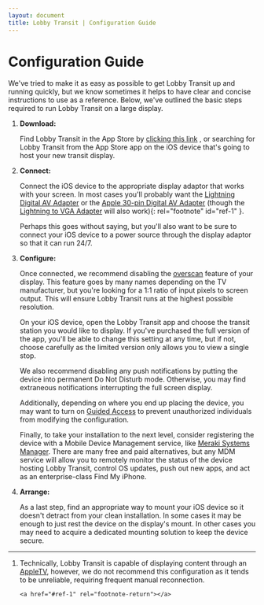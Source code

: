 ```yaml
---
layout: document
title: Lobby Transit | Configuration Guide
---
```


# Configuration Guide

We've tried to make it as easy as possible to get Lobby Transit up and running
quickly, but we know sometimes it helps to have clear and concise instructions
to use as a reference. Below, we've outlined the basic steps required to run
Lobby Transit on a large display.

1. **Download:**

   Find Lobby Transit in the App Store by
   [clicking this link](https://itunes.apple.com/us/app/lobby-transit/id909461821?mt=8)
   , or searching for Lobby Transit from the App Store app on the iOS device
   that's going to host your new transit display.

2. **Connect:**

   Connect the iOS device to the appropriate display adaptor that works with
   your screen. In most cases you'll probably want the
   [Lightning Digital AV Adapter](http://store.apple.com/us/product/MD826ZM/A/lightning-digital-av-adapter)
   or the
   [Apple 30-pin Digital AV Adapter](http://store.apple.com/us/product/MD098ZM/A/apple-digital-av-adapter)
   (though the
   [Lightning to VGA Adapter](http://store.apple.com/us/product/MD825ZM/A/lightning-to-vga-adapter)
   will also work)[](#fn-1){: rel="footnote" id="ref-1" }.

   Perhaps this goes without saying, but you'll also want to be sure to connect
   your iOS device to a power source through the display adaptor so that it can
   run 24/7.

3. **Configure:**

   Once connected, we recommend disabling the
   <a href="http://en.wikipedia.org/wiki/Overscan">overscan</a> feature of your
   display. This feature goes by many names depending on the TV manufacturer,
   but you're looking for a 1:1 ratio of input pixels to screen output. This
   will ensure Lobby Transit runs at the highest possible resolution.

   On your iOS device, open the Lobby Transit app and choose the transit
   station you would like to display. If you've purchased the full version of
   the app, you'll be able to change this setting at any time, but if not,
   choose carefully as the limited version only allows you to view a single
   stop.

   We also recommend disabling any push notifications by putting the device
   into permanent Do Not Disturb mode. Otherwise, you may find extraneous
   notifications interrupting the full screen display.

   Additionally, depending on where you end up placing the device, you may want
   to turn on
   <a href="http://support.apple.com/en-us/HT202612">Guided Access</a> to
   prevent unauthorized individuals from modifying the configuration.

   Finally, to take your installation to the next level, consider registering
   the device with a Mobile Device Management service, like
   <a href="https://meraki.cisco.com/products/systems-manager">Meraki Systems Manager</a>.
   There are many free and paid alternatives, but any MDM service will allow
   you to remotely monitor the status of the device hosting Lobby Transit,
   control OS updates, push out new apps, and act as an enterprise-class Find
   My iPhone.

4. **Arrange:**

   As a last step, find an appropriate way to mount your iOS device so it
   doesn't detract from your clean installation. In some cases it may be enough
   to just rest the device on the display's mount. In other cases you may need
   to acquire a dedicated mounting solution to keep the device secure.


---

<ol>
  <li id="fn-1">
    Technically, Lobby Transit is capable of displaying content through an
    <a href="http://store.apple.com/us/appletv">AppleTV</a>, however, we do not
    recommend this configuration as it tends to be unreliable, requiring
    frequent manual reconnection.

    <a href="#ref-1" rel="footnote-return"></a>
  </li>
</ol>
